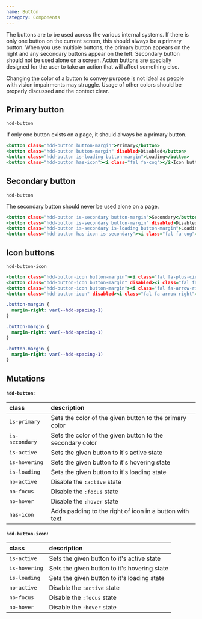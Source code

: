 ```yaml
---
name: Button
category: Components
---
```


The buttons are to be used across the various internal systems. If there is only one button on the current screen, this should always be a primary button. When you use multiple buttons, the primary button appears on the right and any secondary buttons appear on the left. Secondary button should not be used alone on a screen. Action buttons are specially designed for the user to take an action that will affect something else.

Changing the color of a button to convey purpose is not ideal as people with vision impairments may struggle. Usage of other colors should be properly discussed and the context clear.


## Primary button
`hdd-button`

If only one button exists on a page, it should always be a primary button. 

```primary-button.html
<button class="hdd-button button-margin">Primary</button>
<button class="hdd-button button-margin" disabled>Disabled</button>
<button class="hdd-button is-loading button-margin">Loading</button>
<button class="hdd-button has-icon"><i class="fal fa-cog"></i>Icon button</button>
```

## Secondary button
`hdd-button`

The secondary button should never be used alone on a page.

```secondary-button.html
<button class="hdd-button is-secondary button-margin">Secondary</button>
<button class="hdd-button is-secondary button-margin" disabled>Disabled</button>
<button class="hdd-button is-secondary is-loading button-margin">Loading</button>
<button class="hdd-button has-icon is-secondary"><i class="fal fa-cog"></i>Icon button</button>
```

## Icon buttons
`hdd-button-icon`


```icon-button.html
<button class="hdd-button-icon button-margin"><i class="fal fa-plus-circle"></i></button>
<button class="hdd-button-icon button-margin" disabled><i class="fal fa-plus-circle"></i></button>
<button class="hdd-button-icon button-margin"><i class="fal fa-arrow-right"></i></button>
<button class="hdd-button-icon" disabled><i class="fal fa-arrow-right"></i></button>
```

```primary-button.css  hidden
.button-margin {
  margin-right: var(--hdd-spacing-1)
}
```
```secondary-button.css  hidden
.button-margin {
  margin-right: var(--hdd-spacing-1)
}
```
```icon-button.css  hidden
.button-margin {
  margin-right: var(--hdd-spacing-1)
}
```

## Mutations
**`hdd-button`:**

| class | description|
| :--- | :--- |
| `is-primary` | Sets the color of the given button to the primary color |
| `is-secondary` | Sets the color of the given button to the secondary color |
| `is-active` | Sets the given button to it's active state |
| `is-hovering` | Sets the given button to it's hovering state |
| `is-loading` | Sets the given button to it's loading state |
| `no-active` | Disable the `:active` state |
| `no-focus` | Disable the `:focus` state |
| `no-hover` | Disable the `:hover` state |
| `has-icon` | Adds padding to the right of icon in a button with text |

**`hdd-button-icon`:**

| class | description|
| :--- | :--- |
| `is-active` | Sets the given button to it's active state |
| `is-hovering` | Sets the given button to it's hovering state |
| `is-loading` | Sets the given button to it's loading state |
| `no-active` | Disable the `:active` state |
| `no-focus` | Disable the `:focus` state |
| `no-hover` | Disable the `:hover` state |
